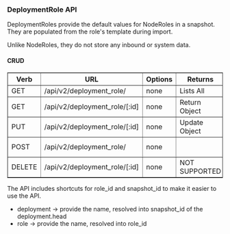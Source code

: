 ### DeploymentRole API

DeploymentRoles provide the default values for NodeRoles in a snapshot.  They are populated from the role's template during import.

Unlike NodeRoles, they do not store any inbound or system data.

#### CRUD

<table border=1>
  <tr><th> Verb </th><th> URL                      </th><th> Options </th><th> Returns </th><th> Comments </th></tr>
  <tr><td> GET  </td><td> /api/v2/deployment_role/  </td><td> none   </td><td> Lists All </td><td> - </td></tr> 
  <tr><td> GET  </td><td> /api/v2/deployment_role/[:id]  </td><td> none   </td><td> Return Object </td><td> - </td></tr> 
  <tr><td> PUT  </td><td> /api/v2/deployment_role/[:id]  </td><td> none   </td><td>  Update Object </td><td> - </td></tr> 
  <tr><td> POST  </td><td> /api/v2/deployment_role/  </td><td> none   </td><td>  </td><td> Creates New </td></tr> 
  <tr><td> DELETE  </td><td> /api/v2/deployment_role/[:id]  </td><td> none</td><td>  NOT SUPPORTED </td><td> - </td></tr> 
</table>

The API includes shortcuts for role_id and snapshot_id to make it easier to use the API.
* deployment -> provide the name, resolved into snapshot_id of the deployment.head
* role -> provide the name, resolved into role_id
